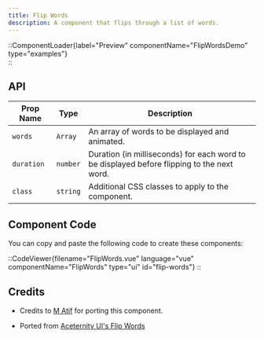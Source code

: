 ```yaml
---
title: Flip Words
description: A component that flips through a list of words.
---
```


::ComponentLoader{label="Preview" componentName="FlipWordsDemo" type="examples"}  
::

## API

| Prop Name  | Type     | Description                                                                                |
| ---------- | -------- | ------------------------------------------------------------------------------------------ |
| `words`    | `Array`  | An array of words to be displayed and animated.                                            |
| `duration` | `number` | Duration (in milliseconds) for each word to be displayed before flipping to the next word. |
| `class`    | `string` | Additional CSS classes to apply to the component.                                          |

## Component Code

You can copy and paste the following code to create these components:

::CodeViewer{filename="FlipWords.vue" language="vue" componentName="FlipWords" type="ui" id="flip-words"}
::

## Credits

- Credits to [M Atif](https://github.com/atif0075) for porting this component.

- Ported from [Aceternity UI's Flip Words](https://ui.aceternity.com/components/flip-words)
